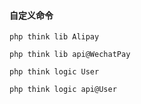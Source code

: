 #### 自定义命令

~~~
php think lib Alipay

php think lib api@WechatPay

php think logic User

php think logic api@User
~~~